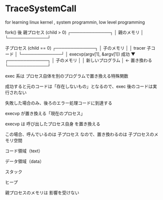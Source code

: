 # TraceSystemCall
for learning linux kernel ,   system programmin, low level programming


fork() 後
親プロセス (child > 0)
┌─────────────┐
│ 親のメモリ  │
└─────────────┘

子プロセス (child == 0)
┌─────────────┐
│ 子のメモリ  │
│ tracer 子コード │
└─────────────┘
        │ execvp(argv[1], &argv[1]) 成功
        ▼
┌─────────────┐
│ 子のメモリ  │
│ 新しいプログラム │  ← 置き換わる
└─────────────┘


exec 系は プロセス自体を別のプログラムで置き換える特殊関数

成功すると元のコードは「存在しないもの」となるので、exec 後のコードは実行されない

失敗した場合のみ、後ろのエラー処理コードに到達する


execvp が置き換える「現在のプロセス」

execvp は 呼び出したプロセス自身 を置き換える

この場合、呼んでいるのは 子プロセス なので、置き換わるのは 子プロセスのメモリ空間

コード領域（text）

データ領域（data）

スタック

ヒープ

親プロセスのメモリは 影響を受けない
